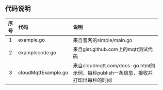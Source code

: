## 代码说明
|序号            |代码            | 说明     |
|   :----:      |:----           |:----    |
|1              |example.go      | 来自官网的simple/main.go         |
|2              |examplecode.go  | 来自gist.github.com上的mqtt测试代码            |
|3              |cloudMqttExample.go|来自cloudmqtt.com/docs-go.html的示例，每秒publish一条信息，接收并打印出每秒的时间|